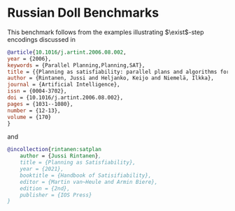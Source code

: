 # Russian Doll Benchmarks

This benchmark follows from the examples illustrating $\exist$-step encodings discussed in 

```bibtex
@article{10.1016/j.artint.2006.08.002, 
year = {2006}, 
keywords = {Parallel Planning,Planning,SAT}, 
title = {{Planning as satisfiability: parallel plans and algorithms for plan search}}, 
author = {Rintanen, Jussi and Heljanko, Keijo and Niemelä, Ilkka}, 
journal = {Artificial Intelligence}, 
issn = {0004-3702}, 
doi = {10.1016/j.artint.2006.08.002}, 
pages = {1031--1080}, 
number = {12-13}, 
volume = {170}
}
```

and 

```bibtex 
@incollection{rintanen:satplan
    author = {Jussi Rintanen},
    title = {Planning as Satisfiability},
    year = {2021},
    booktitle = {Handbook of Satisifiability},
    editor = {Martin van~Heule and Armin Biere},
    edition = {2nd},
    publisher = {IOS Press}
}
```

